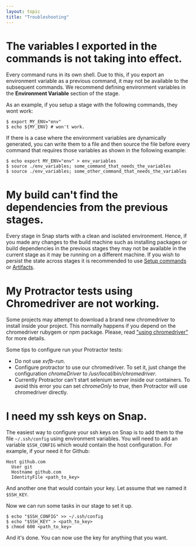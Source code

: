 ```yaml
---
layout: topic
title: "Troubleshooting"
---
```


# The variables I exported in the commands is not taking into effect.

Every command runs in its own shell. Due to this, if you export an environment variable as a previous command,
it may not be available to the subsequent commands. We recommend defining environment variables in the **Environment Variable** section of the stage.

As an example, if you setup a stage with the following commands, they wont work:

    $ export MY_ENV="env"
    $ echo ${MY_ENV} # won't work.

If there is a case where the environment variables are dynamically generated, you can write them to a file and then source
the file before every command that requires those variables as shown in the following example:

    $ echo export MY_ENV="env" > env_variables
    $ source ./env_variables; some_command_that_needs_the_variables
    $ source ./env_variables; some_other_command_that_needs_the_variables

# My build can't find the dependencies from the previous stages.

Every stage in Snap starts with a clean and isolated environment. Hence, if you made any changes to the build machine
such as installing packages or build dependencies in the previous stages they may not be available in the current stage
as it may be running on a different machine. If you wish to persist the state across stages it is recommended to use
<a href="/pipeline/#pinning-common-setup-commands">Setup commands</a> or <a href="/pipeline/#artifact">Artifacts</a>.

# My Protractor tests using Chromedriver are not working.

Some projects may attempt to download a brand new chromedriver to install inside your project. This normally happens if you depend on the chromedriver rubygem or npm package. Please, read <a href="/the_ci_environment/testing_with_browsers/#using-chromedriver">"using chromedriver"</a> for more details.

Some tips to configure run your Protractor tests:

* Do not use *xvfb-run*.
* Configure protractor to use our chromedriver. To set it, just change the configuration *chromeDriver* to */usr/local/bin/chromedriver*.
* Currently Protractor can't start selenium server inside our containers. To avoid this error you can set *chromeOnly* to *true*, then Protractor will use chromedriver directly.

# I need my ssh keys on Snap.

The easiest way to configure your ssh keys on Snap is to add them to the file `~/.ssh/config` using environment variables.
You will need to add an variable `$SSH_CONFIG` which would contain the host configuration. For example, if your need it for Github:

```
Host github.com
  User git
  Hostname github.com
  IdentityFile <path_to_key>
```
And another one that would contain your key. Let assume that we named it `$SSH_KEY`.

Now we can run some tasks in our stage to set it up.

```
$ echo "$SSH_CONFIG" >> ~/.ssh/config
$ echo "$SSH_KEY" > <path_to_key>
$ chmod 600 <path_to_key>
```

And it's done. You can now use the key for anything that you want.

